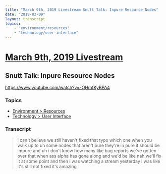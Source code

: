 ```yaml
---
title: "March 9th, 2019 Livestream Snutt Talk: Inpure Resource Nodes"
date: "2019-03-09"
layout: transcript
topics:
    - "environment/resources"
    - "technology/user-interface"
---
```

# [March 9th, 2019 Livestream](../2019-03-09.md)
## Snutt Talk: Inpure Resource Nodes
https://www.youtube.com/watch?v=-OHmfKyBPA4

### Topics
* [Environment > Resources](../topics/environment/resources.md)
* [Technology > User Interface](../topics/technology/user-interface.md)

### Transcript

> i can't believe we still haven't fixed that typo which one when you walk up to uh some nodes that aren't pure they're in pure it should be impure and uh i don't know how many like bug reports we've gotten over that when ass alpha has gone along and we'd be like nah we'll fix it at some point and then i was watching a stream yesterday i was like it's still not fixed it's amazing

